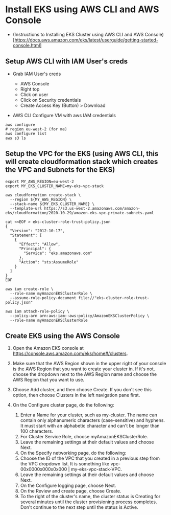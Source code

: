 # Install EKS using AWS CLI and AWS Console
- (Instructions to Installing EKS Cluster using AWS CLI and AWS Console)[https://docs.aws.amazon.com/eks/latest/userguide/getting-started-console.html]

## Setup AWS CLI with IAM User's creds

- Grab IAM User's creds 
  - AWS Console
  - Right top 
  - Click on user
  - Click on Security credentials
  - Create Access Key (Button) > Download

- AWS CLI Configure VM with aws IAM credentials
```
aws configure
# region eu-west-2 (for me)
aws configure list
aws s3 ls
```

## Setup the VPC for the EKS (using AWS CLI, this will create cloudformation stack which creates the VPC and Subnets for the EKS)

```
export MY_AWS_REGION=eu-west-2
export MY_EKS_CLUSTER_NAME=my-eks-vpc-stack

aws cloudformation create-stack \
  --region ${MY_AWS_REGION} \
  --stack-name ${MY_EKS_CLUSTER_NAME} \
  --template-url https://s3.us-west-2.amazonaws.com/amazon-eks/cloudformation/2020-10-29/amazon-eks-vpc-private-subnets.yaml

cat <<EOF > eks-cluster-role-trust-policy.json
{
  "Version": "2012-10-17",
  "Statement": [
    {
      "Effect": "Allow",
      "Principal": {
        "Service": "eks.amazonaws.com"
      },
      "Action": "sts:AssumeRole"
    }
  ]
}
EOF

aws iam create-role \
  --role-name myAmazonEKSClusterRole \
  --assume-role-policy-document file://"eks-cluster-role-trust-policy.json"

aws iam attach-role-policy \
  --policy-arn arn:aws:iam::aws:policy/AmazonEKSClusterPolicy \
  --role-name myAmazonEKSClusterRole

```

## Create EKS using the AWS Console
1. Open the Amazon EKS console at https://console.aws.amazon.com/eks/home#/clusters.

2. Make sure that the AWS Region shown in the upper right of your console is the AWS Region that you want to create your cluster in. If it's not, choose the dropdown next to the AWS Region name and choose the AWS Region that you want to use.

3. Choose Add cluster, and then choose Create. If you don't see this option, then choose Clusters in the left navigation pane first.

4. On the Configure cluster page, do the following:

    1. Enter a Name for your cluster, such as my-cluster. The name can contain only alphanumeric characters (case-sensitive) and hyphens. It must start with an alphabetic character and can't be longer than 100 characters.
    2. For Cluster Service Role, choose myAmazonEKSClusterRole.
    3. Leave the remaining settings at their default values and choose Next.
    4. On the Specify networking page, do the following:
    5. Choose the ID of the VPC that you created in a previous step from the VPC dropdown list. It is something like vpc-00x0000x000x0x000 | my-eks-vpc-stack-VPC.
    6. Leave the remaining settings at their default values and choose Next.
    7. On the Configure logging page, choose Next.
    8. On the Review and create page, choose Create.
    9. To the right of the cluster's name, the cluster status is Creating for several minutes until the cluster provisioning process completes. Don't continue to the next step until the status is Active.
